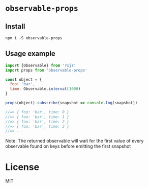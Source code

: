 # `observable-props`

## Install

    npm i -S observable-props

## Usage example

```js
import {Observable} from 'rxjs'
import props from 'observable-props'

const object = {
  foo: 'bar',
  time: Observable.interval(1000)
}

props(object).subscribe(snapshot => console.log(snapshot))

//=> { foo: 'bar', time: 0 }
//=> { foo: 'bar', time: 1 }
//=> { foo: 'bar', time: 2 }
//=> { foo: 'bar', time: 3 }
//=> ...
```

Note: The returned observable will wait for the first value of every observable found on keys before emitting the first snapshot

# License

MIT
